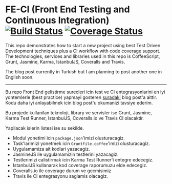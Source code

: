 # FE-CI (Front End Testing and Continuous Integration) [![Build Status](https://travis-ci.org/fatihacet/FE-CI.svg?branch=master)](https://travis-ci.org/fatihacet/FE-CI) [![Coverage Status](https://img.shields.io/coveralls/fatihacet/FE-CI.svg)](https://coveralls.io/r/fatihacet/FE-CI?branch=master)

This repo demonstrates how to start a new project using best Test Driven Development techniques plus a CI workflow with code coverage support. The technologies, services and libraries used in this repo is CoffeeScript, Grunt, Jasmine, Karma, IstanbulJS, Coveralls and Travis.

The blog post currently in Turkish but I am planning to post another one in English soon.

----

Bu repo Front End gelistirme surecleri icin test ve CI entegrasyonlarini en iyi yontemlerle (best practice) yapmayi gosteren [suradaki](http://fatihacet.com/fe-ci) blog post'a aittir. Kodu daha iyi anlayabilmek icin blog post'u okumanizi tavsiye ederim.

Bu projede kullanilan teknoloji, library ve servisler ise Grunt, Jasmine, Karma Test Runner, IstanbulJS, Coveralls.io ve Travis CI olacaktir.

Yapilacak islerin listesi ise su sekilde.

* Modul yonetimi icin `package.json`'imizi olusturacagiz.
* Task'larimizi yonetmek icin `Gruntfile.coffee`'imizi olusturacagiz.
* Uygulamamiza ait kodlari yazacagiz.
* JasmineJS ile uygulamamizin testlerini yazacagiz.
* Testlerimizi calistirmak icin Karma Test Runner'i entegre edecegiz.
* IstanbulJS kullanarak kod coverage raporumuzu elde edecegiz.
* Coveralls.io ile coverage durum ve gecmisimiz
* Travis ile CI entegrasyonu saglamis olacagiz.
